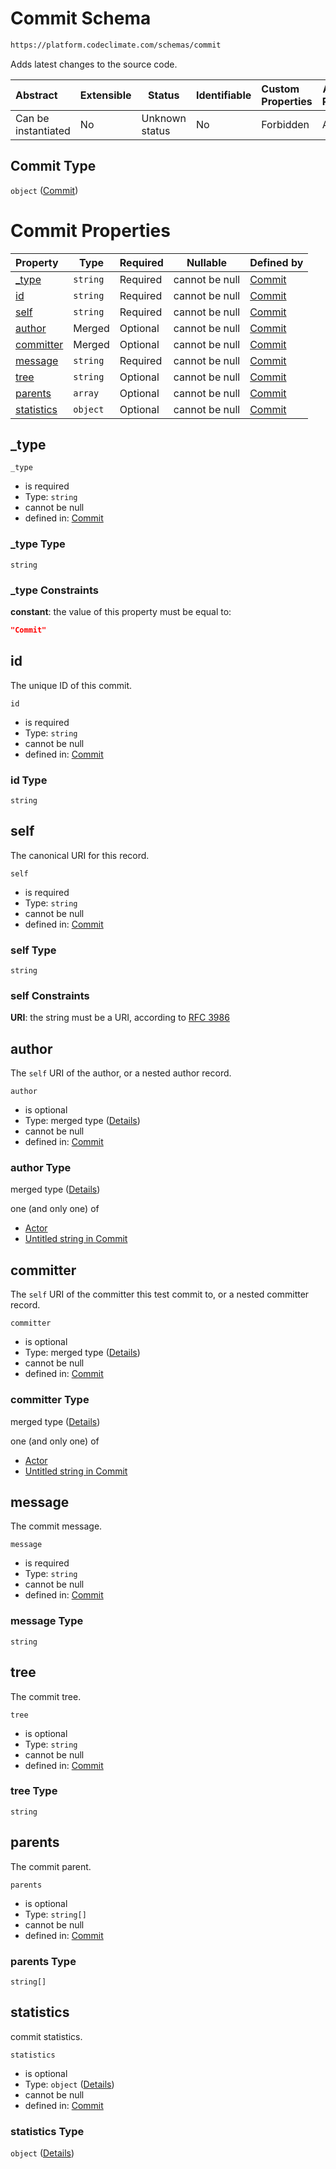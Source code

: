 # Commit Schema

```txt
https://platform.codeclimate.com/schemas/commit
```

Adds latest changes to the source code.


| Abstract            | Extensible | Status         | Identifiable | Custom Properties | Additional Properties | Access Restrictions | Defined In                                                                         |
| :------------------ | ---------- | -------------- | ------------ | :---------------- | --------------------- | ------------------- | ---------------------------------------------------------------------------------- |
| Can be instantiated | No         | Unknown status | No           | Forbidden         | Allowed               | none                | [Commit.schema.json](../../spec/schemas/Commit.schema.json "open original schema") |

## Commit Type

`object` ([Commit](commit.md))

# Commit Properties

| Property                  | Type     | Required | Nullable       | Defined by                                                                                                              |
| :------------------------ | -------- | -------- | -------------- | :---------------------------------------------------------------------------------------------------------------------- |
| [\_type](#_type)          | `string` | Required | cannot be null | [Commit](commit-properties-_type.md "https&#x3A;//platform.codeclimate.com/schemas/commit#/properties/\_type")          |
| [id](#id)                 | `string` | Required | cannot be null | [Commit](commit-properties-id.md "https&#x3A;//platform.codeclimate.com/schemas/commit#/properties/id")                 |
| [self](#self)             | `string` | Required | cannot be null | [Commit](commit-properties-self.md "https&#x3A;//platform.codeclimate.com/schemas/commit#/properties/self")             |
| [author](#author)         | Merged   | Optional | cannot be null | [Commit](commit-properties-author.md "https&#x3A;//platform.codeclimate.com/schemas/commit#/properties/author")         |
| [committer](#committer)   | Merged   | Optional | cannot be null | [Commit](commit-properties-committer.md "https&#x3A;//platform.codeclimate.com/schemas/commit#/properties/committer")   |
| [message](#message)       | `string` | Required | cannot be null | [Commit](commit-properties-message.md "https&#x3A;//platform.codeclimate.com/schemas/commit#/properties/message")       |
| [tree](#tree)             | `string` | Optional | cannot be null | [Commit](commit-properties-tree.md "https&#x3A;//platform.codeclimate.com/schemas/commit#/properties/tree")             |
| [parents](#parents)       | `array`  | Optional | cannot be null | [Commit](commit-properties-parents.md "https&#x3A;//platform.codeclimate.com/schemas/commit#/properties/parents")       |
| [statistics](#statistics) | `object` | Optional | cannot be null | [Commit](commit-properties-statistics.md "https&#x3A;//platform.codeclimate.com/schemas/commit#/properties/statistics") |

## \_type




`_type`

-   is required
-   Type: `string`
-   cannot be null
-   defined in: [Commit](commit-properties-_type.md "https&#x3A;//platform.codeclimate.com/schemas/commit#/properties/\_type")

### \_type Type

`string`

### \_type Constraints

**constant**: the value of this property must be equal to:

```json
"Commit"
```

## id

The unique ID of this commit.


`id`

-   is required
-   Type: `string`
-   cannot be null
-   defined in: [Commit](commit-properties-id.md "https&#x3A;//platform.codeclimate.com/schemas/commit#/properties/id")

### id Type

`string`

## self

The canonical URI for this record.


`self`

-   is required
-   Type: `string`
-   cannot be null
-   defined in: [Commit](commit-properties-self.md "https&#x3A;//platform.codeclimate.com/schemas/commit#/properties/self")

### self Type

`string`

### self Constraints

**URI**: the string must be a URI, according to [RFC 3986](https://tools.ietf.org/html/rfc4291 "check the specification")

## author

The `self` URI of the author, or a nested author record.


`author`

-   is optional
-   Type: merged type ([Details](commit-properties-author.md))
-   cannot be null
-   defined in: [Commit](commit-properties-author.md "https&#x3A;//platform.codeclimate.com/schemas/commit#/properties/author")

### author Type

merged type ([Details](commit-properties-author.md))

one (and only one) of

-   [Actor](calendarevent-properties-attendees-items-author-oneof-actor.md "check type definition")
-   [Untitled string in Commit](commit-properties-author-oneof-1.md "check type definition")

## committer

The `self` URI of the committer this test commit to, or a nested committer record.


`committer`

-   is optional
-   Type: merged type ([Details](commit-properties-committer.md))
-   cannot be null
-   defined in: [Commit](commit-properties-committer.md "https&#x3A;//platform.codeclimate.com/schemas/commit#/properties/committer")

### committer Type

merged type ([Details](commit-properties-committer.md))

one (and only one) of

-   [Actor](calendarevent-properties-attendees-items-author-oneof-actor.md "check type definition")
-   [Untitled string in Commit](commit-properties-committer-oneof-1.md "check type definition")

## message

The commit message.


`message`

-   is required
-   Type: `string`
-   cannot be null
-   defined in: [Commit](commit-properties-message.md "https&#x3A;//platform.codeclimate.com/schemas/commit#/properties/message")

### message Type

`string`

## tree

The commit tree.


`tree`

-   is optional
-   Type: `string`
-   cannot be null
-   defined in: [Commit](commit-properties-tree.md "https&#x3A;//platform.codeclimate.com/schemas/commit#/properties/tree")

### tree Type

`string`

## parents

The commit parent.


`parents`

-   is optional
-   Type: `string[]`
-   cannot be null
-   defined in: [Commit](commit-properties-parents.md "https&#x3A;//platform.codeclimate.com/schemas/commit#/properties/parents")

### parents Type

`string[]`

## statistics

commit statistics.


`statistics`

-   is optional
-   Type: `object` ([Details](commit-properties-statistics.md))
-   cannot be null
-   defined in: [Commit](commit-properties-statistics.md "https&#x3A;//platform.codeclimate.com/schemas/commit#/properties/statistics")

### statistics Type

`object` ([Details](commit-properties-statistics.md))
